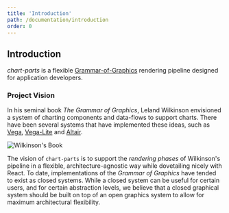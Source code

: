 ```yaml
---
title: 'Introduction'
path: /documentation/introduction
order: 0
---
```


## Introduction

_chart-parts_ is a flexible
[Grammar-of-Graphics](https://www.springer.com/us/book/9780387245447)
rendering pipeline designed for application developers.

### Project Vision

In his seminal book _The Grammar of Graphics_, Leland Wilkinson envisioned a
system of charting components and data-flows to support charts. There have been
several systems that have implemented these ideas, such as
[Vega](http://vega.github.io/), [Vega-Lite](https://vega.github.io/vega-lite/)
and [Altair](https://altair-viz.github.io/).

![Wilkinson's Book](/images/wilkinson_book.png)

The vision of `chart-parts` is to support the _rendering phases_ of
Wilkinson's pipeline in a flexible, architecture-agnostic way while
dovetailing nicely with React. To date, implementations of the
_Grammar of Graphics_ have tended to exist as closed systems. While a closed
system can be useful for certain users, and for certain abstraction levels, we
believe that a closed graphical system should be built on top of an open
graphics system to allow for maximum architectural flexibility.
